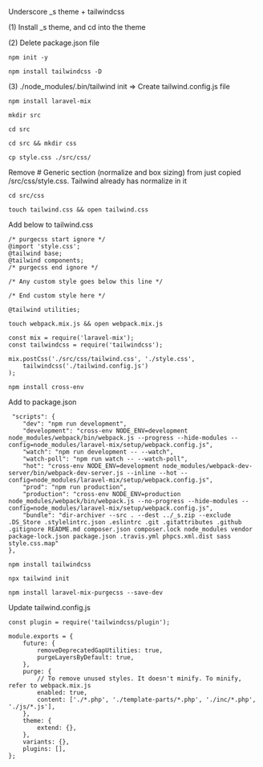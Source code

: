 Underscore _s theme + tailwindcss

(1) Install _s theme, and cd into the theme

(2) Delete package.json file

```
npm init -y
```
```
npm install tailwindcss -D
```
(3) ./node_modules/.bin/tailwind init   => Create tailwind.config.js file 

```
npm install laravel-mix
```
```
mkdir src
```
```
cd src
```
```
cd src && mkdir css 
```
```
cp style.css ./src/css/
```
Remove # Generic section (normalize and box sizing)  from just copied /src/css/style.css. Tailwind already has normalize in it

```
cd src/css
```
```
touch tailwind.css && open tailwind.css
```
Add below to tailwind.css
```
/* purgecss start ignore */
@import 'style.css';
@tailwind base;
@tailwind components;
/* purgecss end ignore */

/* Any custom style goes below this line */

/* End custom style here */

@tailwind utilities;
```

```
touch webpack.mix.js && open webpack.mix.js
```

```
const mix = require('laravel-mix');
const tailwindcss = require('tailwindcss');

mix.postCss('./src/css/tailwind.css', './style.css',
    tailwindcss('./tailwind.config.js')
);
```

```
npm install cross-env
```

Add to package.json

```
 "scripts": {
    "dev": "npm run development",
    "development": "cross-env NODE_ENV=development node_modules/webpack/bin/webpack.js --progress --hide-modules --config=node_modules/laravel-mix/setup/webpack.config.js",
    "watch": "npm run development -- --watch",
    "watch-poll": "npm run watch -- --watch-poll",
    "hot": "cross-env NODE_ENV=development node_modules/webpack-dev-server/bin/webpack-dev-server.js --inline --hot --config=node_modules/laravel-mix/setup/webpack.config.js",
    "prod": "npm run production",
    "production": "cross-env NODE_ENV=production node_modules/webpack/bin/webpack.js --no-progress --hide-modules --config=node_modules/laravel-mix/setup/webpack.config.js",
    "bundle": "dir-archiver --src . --dest ../_s.zip --exclude .DS_Store .stylelintrc.json .eslintrc .git .gitattributes .github .gitignore README.md composer.json composer.lock node_modules vendor package-lock.json package.json .travis.yml phpcs.xml.dist sass style.css.map"
},

```

```
npm install tailwindcss
```

```
npx tailwind init
```

```
npm install laravel-mix-purgecss --save-dev
```

Update tailwind.config.js

```
const plugin = require('tailwindcss/plugin');

module.exports = {
    future: {
        removeDeprecatedGapUtilities: true,
        purgeLayersByDefault: true,
    },
    purge: {
        // To remove unused styles. It doesn't minify. To minify, refer to webpack.mix.js
        enabled: true,
        content: ['./*.php', './template-parts/*.php', './inc/*.php', './js/*.js'],
    },
    theme: {
        extend: {},
    },
    variants: {},
    plugins: [],
};


```



